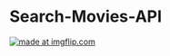 # Search-Movies-API
<a href="https://imgflip.com/gif/3dmwk7"><img src="https://i.imgflip.com/3dmwk7.gif" title="made at imgflip.com"/></a>
